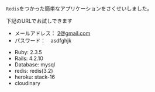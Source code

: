 `Redis`をつかった簡単なアプリケーションをさくせいしました。

下記のURLでお試しできます
- メールアドレス： 2@gmail.com
- パスワード：　asdfghjk


* Ruby: 2.3.5
* Rails: 4.2.10
* Database: mysql
* redis: redis(3.2)
* heroku: stack-16
* cloudinary
